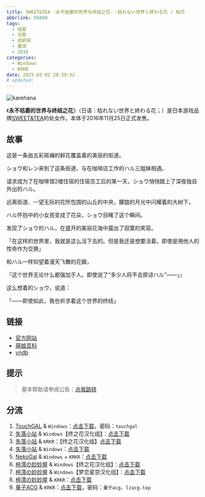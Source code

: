 ```yaml
---
title: SWEET&TEA -永不枯萎的世界与终结之花-／枯れない世界と終わる花 / 枯花
abbrlink: 56049
tags:
  - 纯爱
  - 治愈
  - 幼驯染
  - 催泪
  - 2016
categories:
  - Windows
  - KRKR
date: 2025-03-02 20:39:32
# updated: 
---
```


![karehana](https://static.saop.cc/vns/img/karehana.webp)

《**永不枯萎的世界与终结之花**》（日语：枯れない世界と終わる花；）是日本游戏品牌[SWEET&TEA](http://sweet.clearrave.co.jp/)的处女作。本体于2016年11月25日正式发售。 


<!-- more -->

## 故事

这是一条由五彩斑斓的鲜花覆盖着的美丽的街道。

ショウ和レン来到了这条街道，与在咖啡店工作的ハル三姐妹相遇。

请求成为了在咖啡馆2楼住宿的住宿员工后的某一天，ショウ悄悄跟上了深夜独自外出的ハル。

远离街道、一望无际的花所包围的山丘的中央，朦胧的月光中闪耀着的大树下，

ハル怀抱中的小女孩变成了花朵，ショウ目睹了这个瞬间。

发现了ショウ的ハル，在盛开的美丽花海中露出了寂寞的笑容。

 「在这样的世界里，我就是这么活下去的。但是我还是想要活着。即使是用他人的性命作为交换」 

和ハル一样仰望着漫天飞舞的花瓣，

『这个世界无论什么都强加于人。即使说了“多少人将不会原谅ハル”——」』

这么想着的ショウ，说道：

「——即使如此，我也祈求着这个世界的终结」

## 链接

- [官方网站](http://sweet.clearrave.co.jp/karehana/)
- [萌娘百科](https://mzh.moegirl.org.cn/%E6%B0%B8%E4%B8%8D%E6%9E%AF%E8%90%8E%E7%9A%84%E4%B8%96%E7%95%8C%E4%B8%8E%E7%BB%88%E7%BB%93%E4%B9%8B%E8%8A%B1)
- [vndb](https://vndb.org/v19658)

## 提示

> 基本帮助请参阅公告：[点我跳转](/p/announcement/)

## 分流

1. [TouchGAL](https://www.touchgal.io/) & `Windows`：[点击下载](https://www.touchgal.io/eb0a4d81)，密码：`touchgal`
2. [失落小站](https://www.shinnku.com/) & `Windows`【终之花汉化组】：[点击下载](https://www.shinnku.com/api/download/zd/1001-1500/[161125][SWEET＆TEA]%20枯れない世界と終わる花.rar)
3. [失落小站](https://www.shinnku.com/) & `KRKR`：【终之花汉化组】[点击下载](https://www.shinnku.com/api/download/0/krkr/永不枯萎的世界与终结之花.7z)
4. [失落小站](https://www.shinnku.com/) & `Windows`：[点击下载](https://www.shinnku.com/api/download/0/win/永不枯萎的世界与终结之花.7z)
5. [NekoGal](https://www.nekogal.com) & `Windows` + `KRKR`：[点击下载](https://www.nekogal.com/archives/484)
6. [梓澪の妙妙屋](https://zi0.cc/) & `Windows`【终之花汉化组】：[点击下载](https://zi0.cc/%E5%90%88%E9%9B%86%E7%B3%BB%E5%88%97/%E6%B1%89%E5%8C%96galgame%E4%BC%9A%E7%A4%BE%E5%90%88%E9%9B%86/%E6%B1%89%E5%8C%96%E4%BC%9A%E7%A4%BE%E5%90%88%E9%9B%86%E9%83%A8%E5%88%86%20part6/Clear%20Rave/%E5%85%B6%E4%BB%96%E6%B1%89%E5%8C%96%E7%89%88/[161125][SWEET%EF%BC%86TEA]%20%E6%9E%AF%E3%82%8C%E3%81%AA%E3%81%84%E4%B8%96%E7%95%8C%E3%81%A8%E7%B5%82%E3%82%8F%E3%82%8B%E8%8A%B1.rar?from=search)
7. [梓澪の妙妙屋](https://zi0.cc/) & `Windows`【梦恋星空汉化组】：[点击下载](https://zi0.cc/%E5%90%88%E9%9B%86%E7%B3%BB%E5%88%97/%E5%8D%97+GalGame%E6%B1%89%E5%8C%96%E5%8C%BA%E5%85%A8%E5%8C%BA%E8%B5%84%E6%BA%90%E5%A4%87%E4%BB%BD/02/[SWEET&TEA]%20%E6%9E%AF%E3%82%8C%E3%81%AA%E3%81%84%E4%B8%96%E7%95%8C%E3%81%A8%E7%B5%82%E3%82%8F%E3%82%8B%20%20%E4%B8%8D%E8%B4%A5%E4%B8%96%E7%95%8C%E4%B8%8E%E7%BB%88%E7%84%89%E4%B9%8B%E8%8A%B1%20%E6%B1%89%E5%8C%96%E7%A1%AC%E7%9B%98%E7%89%88[%E6%A2%A6%E6%81%8B%E6%98%9F%E7%A9%BA%E6%B1%89%E5%8C%96%E7%BB%84].zip?from=search)
8. [梓澪の妙妙屋](https://zi0.cc/) & `KRKR`：[点击下载](https://zi0.cc/%E5%90%88%E9%9B%86%E7%B3%BB%E5%88%97/illusion%E7%A4%BE%E6%B8%B8%E6%88%8F%E5%90%88%E9%9B%86%2054%E4%B8%AA/%E6%9E%AF%E3%82%8C%E3%81%AA%E3%81%84%E4%B8%96%E7%95%8C%E3%81%A8%E7%B5%82%E3%82%8F%E3%82%8B%E8%8A%B1%20DL%E7%89%88?from=search)
9. [量子ACG](https://lzacg.org/) & `KRKR`：[点击下载](https://lzacg.org/2148)，密码：`量子acg`、`lzacg.top`
